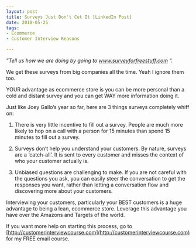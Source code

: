 ```yaml
---
layout: post
title: Surveys Just Don't Cut It [LinkedIn Post]
date: 2018-05-25
tags:
- Ecommerce
- Customer Interview Reasons

---
```


_”Tell us how we are doing by going to www.surveyforfreestuff.com “._

We get these surveys from big companies all the time. Yeah I ignore them too. 
 
YOUR advantage as ecommerce store is you can be more personal than a cold and distant survey and you can get WAY more information doing it.

Just like Joey Gallo’s year so far, here are 3 things surveys completely whiff on:

1. There is very little incentive to fill out a survey. 
	People are much more likely to hop on a call with a person for 15 minutes than spend 15 minutes to fill out a survey.

2. Surveys don’t help you understand your customers.
	By nature, surveys are a ‘catch-all’. It is sent to every customer and misses the context of who your customer actually is.

3. Unbiased questions are challenging to make.
	If you are not careful with the questions you ask, you can easily steer the conversation to get the responses you want, rather than letting a conversation flow and discovering more about your customers.

Interviewing your customers, particularly your BEST customers is a huge advantage to being a lean, ecommerce store. Leverage this advantage you have over the Amazons and Targets of the world. 

If you want more help on starting this process, go to [http://customerinterviewcourse.com](http://customerinterviewcourse.com) for my FREE email course.